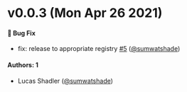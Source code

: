 # v0.0.3 (Mon Apr 26 2021)

#### 🐛 Bug Fix

- fix: release to appropriate registry [#5](https://github.com/sumwatshade/enquirer-engine/pull/5) ([@sumwatshade](https://github.com/sumwatshade))

#### Authors: 1

- Lucas Shadler ([@sumwatshade](https://github.com/sumwatshade))
